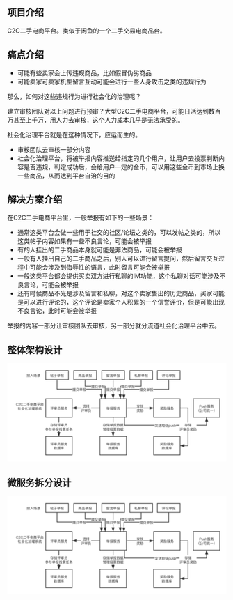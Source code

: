 ## 项目介绍

C2C二手电商平台。类似于闲鱼的一个二手交易电商品台。



## 痛点介绍

* 可能有些卖家会上传违规商品，比如假冒伪劣商品
* 可能卖家可卖家机型留言互动可能会进行一些人身攻击之类的违规行为

那么，如何对这些违规行为进行社会化的治理呢？

建立审核团队对以上问题进行预审？大型C2C二手电商平台，可能日活达到数百万甚至上千万，用人力去审核，这个人力成本几乎是无法承受的。

社会化治理平台就是在这种情况下，应运而生的。

* 审核团队去审核一部分内容
* 社会化治理平台，将被举报内容推送给指定的几个用户，让用户去投票判断内容是否违规，判定成功后，会给用户一定的金币，可以用这些金币到市场上换一些商品，从而达到平台自治的目的



## 解决方案介绍

在C2C二手电商平台里，一般举报有如下的一些场景：

* 通常这类平台会做一些用于社交的社区/论坛之类的，可以发帖之类的，所以这类帖子内容如果有一些不良言论，可能会被举报
* 有的人挂出的二手商品本身就可能是非法商品，可能会被举报
* 一般有人挂出自己的二手商品之后，别人可以进行留言提问，然后留言交互过程中可能会涉及到侮辱性的语言，此时留言可能会被举报
*  一般这类平台都会提供买卖双方进行私聊的IM功能，这个私聊对话可能涉及不良言论，可能会被举报
*  还有时候商品不光是涉及留言和私聊，对这个卖家售出的历史商品，买家可能是可以进行评论的，这个评论是卖家个人积累的一个信誉评价，但是可能出现不良言论，此时可能会被举报

举报的内容一部分让审核团队去审核，另一部分就分流道社会化治理平台中去。



## 整体架构设计

![社会化治理平台架构设计](C2C%E7%94%B5%E5%95%86%E7%A4%BE%E4%BC%9A%E5%8C%96%E6%B2%BB%E7%90%86%E5%B9%B3%E5%8F%B0%E9%A1%B9%E7%9B%AE/%E7%A4%BE%E4%BC%9A%E5%8C%96%E6%B2%BB%E7%90%86%E5%B9%B3%E5%8F%B0%E6%9E%B6%E6%9E%84%E8%AE%BE%E8%AE%A1.png)



## 微服务拆分设计

![社会化治理平台架构设计](C2C%E7%94%B5%E5%95%86%E7%A4%BE%E4%BC%9A%E5%8C%96%E6%B2%BB%E7%90%86%E5%B9%B3%E5%8F%B0%E9%A1%B9%E7%9B%AE/%E7%A4%BE%E4%BC%9A%E5%8C%96%E6%B2%BB%E7%90%86%E5%B9%B3%E5%8F%B0%E6%9E%B6%E6%9E%84%E8%AE%BE%E8%AE%A1-7199456.png)




























